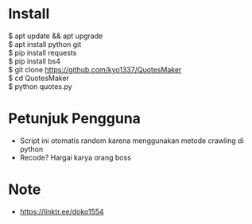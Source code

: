 # Install
$ apt update && apt upgrade<br>
$ apt install python git<br>
$ pip install requests<br>
$ pip install bs4<br>
$ git clone https://github.com/kyo1337/QuotesMaker<br>
$ cd QuotesMaker<br>
$ python quotes.py<br>

# Petunjuk Pengguna
- Script ini otomatis random karena menggunakan metode crawling di python<br>
- Recode? Hargai karya orang boss<br>

# Note
- https://linktr.ee/doko1554

